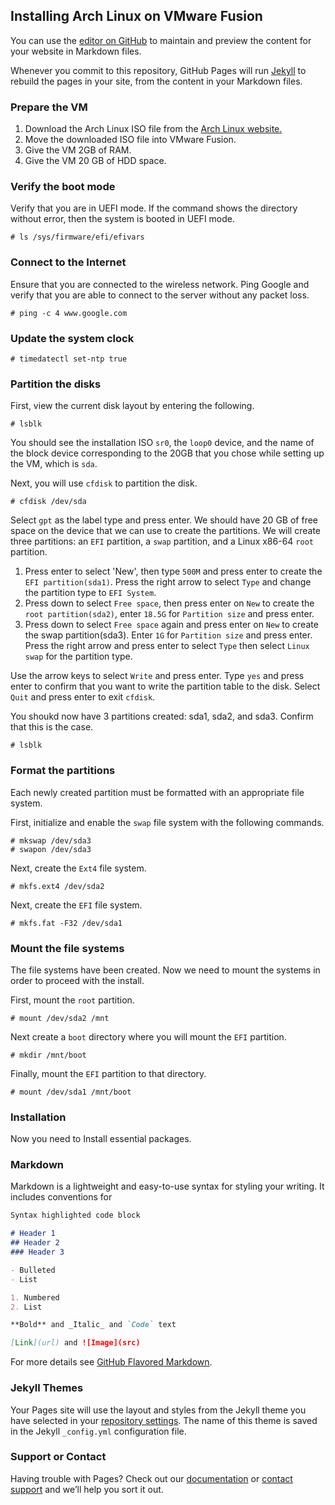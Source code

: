 ## Installing Arch Linux on VMware Fusion

You can use the [editor on GitHub](https://github.com/lbertaux1/Arch.Linux/edit/gh-pages/index.md) to maintain and preview the content for your website in Markdown files.

Whenever you commit to this repository, GitHub Pages will run [Jekyll](https://jekyllrb.com/) to rebuild the pages in your site, from the content in your Markdown files.

### Prepare the VM

1. Download the Arch Linux ISO file from the [Arch Linux website.](https://archlinux.org/download)
2. Move the downloaded ISO file into VMware Fusion.
3. Give the VM 2GB of RAM.
4. Give the VM 20 GB of HDD space.

### Verify the boot mode

Verify that you are in UEFI mode. If the command shows the directory without error, then the system is booted in UEFI mode.

```
# ls /sys/firmware/efi/efivars
```

### Connect to the Internet

Ensure that you are connected to the wireless network. Ping Google and verify that you are able to connect to the server without any packet loss.

```
# ping -c 4 www.google.com
```

### Update the system clock

```
# timedatectl set-ntp true
```

### Partition the disks

First, view the current disk layout by entering the following.

```
# lsblk
```
You should see the installation ISO `sr0`, the `loop0` device, and the name of the block device corresponding to the 20GB that you chose while setting up the VM, which is `sda`.

Next, you will use `cfdisk` to partition the disk.

```
# cfdisk /dev/sda
```

Select `gpt` as the label type and press enter. We should have 20 GB of free space on the device that we can use to create the partitions. We will create three partitions: an `EFI` partition, a `swap` partition, and a Linux x86-64 `root` partition. 
1. Press enter to select 'New', then type `500M` and press enter to create the `EFI partition(sda1)`. Press the right arrow to select `Type` and change the partition type to `EFI System`. 
2. Press down to select `Free space`, then press enter on `New` to create the `root partition(sda2)`, enter `18.5G` for `Partition size` and press enter.
3. Press down to select `Free space` again and press enter on `New` to create the swap partition(sda3). Enter `1G` for `Partition size` and press enter. Press the right arrow and press enter to select `Type` then select `Linux swap` for the partition type.

Use the arrow keys to select `Write` and press enter. Type `yes` and press enter to confirm that you want to write the partition table to the disk. Select `Quit` and press enter to exit `cfdisk`.

You shoukd now have 3 partitions created: sda1, sda2, and sda3. Confirm that this is the case.

```
# lsblk
```

### Format the partitions

Each newly created partition must be formatted with an appropriate file system.

First, initialize and enable the `swap` file system with the following commands.

```
# mkswap /dev/sda3
# swapon /dev/sda3
```

Next, create the `Ext4` file system.

```
# mkfs.ext4 /dev/sda2
```

Next, create the `EFI` file system.

```
# mkfs.fat -F32 /dev/sda1
```

### Mount the file systems

The file systems have been created. Now we need to mount the systems in order to proceed with the install. 

First, mount the `root` partition.

```
# mount /dev/sda2 /mnt
```

Next create a `boot` directory where you will mount the `EFI` partition.

```
# mkdir /mnt/boot
```

Finally, mount the `EFI` partition to that directory.

```
# mount /dev/sda1 /mnt/boot
```

### Installation

Now you need to Install essential packages.





### Markdown

Markdown is a lightweight and easy-to-use syntax for styling your writing. It includes conventions for

```markdown
Syntax highlighted code block

# Header 1
## Header 2
### Header 3

- Bulleted
- List

1. Numbered
2. List

**Bold** and _Italic_ and `Code` text

[Link](url) and ![Image](src)
```

For more details see [GitHub Flavored Markdown](https://guides.github.com/features/mastering-markdown/).

### Jekyll Themes

Your Pages site will use the layout and styles from the Jekyll theme you have selected in your [repository settings](https://github.com/lbertaux1/Arch.Linux/settings/pages). The name of this theme is saved in the Jekyll `_config.yml` configuration file.

### Support or Contact

Having trouble with Pages? Check out our [documentation](https://docs.github.com/categories/github-pages-basics/) or [contact support](https://support.github.com/contact) and we’ll help you sort it out.
